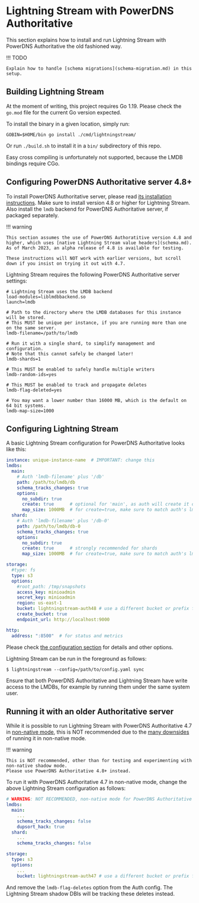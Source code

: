 # Lightning Stream with PowerDNS Authoritative 

This section explains how to install and run Lightning Stream with PowerDNS Authoritative
the old fashioned way.

!!! TODO

    Explain how to handle [schema migrations](schema-migration.md) in this setup.

## Building Lightning Stream 

At the moment of writing, this project requires Go 1.19. Please check the `go.mod` file for the current
Go version expected.

To install the binary in a given location, simply run:

    GOBIN=$HOME/bin go install ./cmd/lightningstream/

Or run `./build.sh` to install it in a `bin/` subdirectory of this repo. 

Easy cross compiling is unfortunately not supported, because the LMDB bindings require CGo.


## Configuring PowerDNS Authoritative server 4.8+

To install PowerDNS Authoritative server, please read [its installation instructions](https://doc.powerdns.com/authoritative/installation.html).
Make sure to install version 4.8 or higher for Lightning Stream. Also install the `lmdb` backend for PowerDNS Authoritative server, if packaged
separately.

!!! warning

    This section assumes the use of PowerDNS Authoratitive version 4.8 and higher, which uses [native Lightning Stream value headers](schema.md).
    As of March 2023, an alpha release of 4.8 is available for testing. 

    These instructions will NOT work with earlier versions, but scroll down if you insist on trying it out with 4.7.

Lightning Stream requires the following PowerDNS Authoritative server settings:

```
# Lightning Stream uses the LMDB backend 
load-modules=liblmdbbackend.so
launch=lmdb

# Path to the directory where the LMDB databases for this instance will be stored.
# This MUST be unique per instance, if you are running more than one on the same server.
lmdb-filename=/path/to/lmdb

# Run it with a single shard, to simplify management and configuration.
# Note that this cannot safely be changed later!
lmdb-shards=1

# This MUST be enabled to safely handle multiple writers
lmdb-random-ids=yes

# This MUST be enabled to track and propagate deletes
lmdb-flag-deleted=yes

# You may want a lower number than 16000 MB, which is the default on 64 bit systems.
lmdb-map-size=1000
```


## Configuring Lightning Stream

A basic Lightning Stream configuration for PowerDNS Authoritative looks like this:

```yaml
instance: unique-instance-name  # IMPORTANT: change this
lmdbs:
  main:
    # Auth 'lmdb-filename' plus '/db'
    path: /path/to/lmdb/db
    schema_tracks_changes: true
    options:
      no_subdir: true
      create: true      # optional for 'main', as auth will create it on startup, if needed
      map_size: 1000MB  # for create=true, make sure to match auth's lmdb-map-size
  shard:
    # Auth 'lmdb-filename' plus '/db-0'
    path: /path/to/lmdb/db-0
    schema_tracks_changes: true
    options:
      no_subdir: true
      create: true      # strongly recommended for shards
      map_size: 1000MB  # for create=true, make sure to match auth's lmdb-map-size

storage:
  #type: fs
  type: s3
  options:
    #root_path: /tmp/snapshots
    access_key: minioadmin
    secret_key: minioadmin
    region: us-east-1
    bucket: lightningstream-auth48 # use a different bucket or prefix for each auth version
    create_bucket: true
    endpoint_url: http://localhost:9000

http:
  address: ":8500"  # for status and metrics
```

Please check [the configuration section](configuration.md) for details and other options.

Lightning Stream can be run in the foreground as follows:

    $ lightningstream --config=/path/to/config.yaml sync 

Ensure that both PowerDNS Authoritative and Lightning Stream have write access to the LMDBs,
for example by running them under the same system user.



## Running it with an older Authoritative server

While it is possible to run Lightning Stream with PowerDNS Authoritative 4.7 in [non-native mode](schema-shadow.md),
this is NOT recommended due to the [many downsides](schema-shadow.md#caveats) of running it in non-native mode.

!!! warning

    This is NOT recommended, other than for testing and experimenting with non-native shadow mode.
    Please use PowerDNS Authoritative 4.8+ instead.

To run it with PowerDNS Authoritative 4.7 in non-native mode, change the above Lightning Stream configuration as follows:

```yaml
# WARNING: NOT RECOMMENDED, non-native mode for PowerDNS Authoritative server 4.7
lmdbs:
  main:
    ...
    schema_tracks_changes: false
    dupsort_hack: true
  shard:
    ...
    schema_tracks_changes: false

storage:
  type: s3
  options:
    ...
    bucket: lightningstream-auth47 # use a different bucket or prefix for each auth version
```

And remove the `lmdb-flag-deletes` option from the Auth config. The Lightning Stream shadow DBIs will be
tracking these deletes instead.


